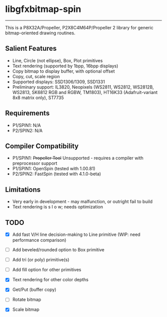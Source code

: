 # libgfxbitmap-spin
-------------------

This is a P8X32A/Propeller, P2X8C4M64P/Propeller 2 library for generic bitmap-oriented drawing routines.

## Salient Features

* Line, Circle (not ellipse), Box, Plot primitives
* Text rendering (supported by 1bpp, 16bpp displays)
* Copy bitmap to display buffer, with optional offset
* Copy, cut, scale region
* Supported displays: SSD1306/1309, SSD1331
* Preliminary support: IL3820, Neopixels (WS2811, WS2812, WS2812B, WS2813, SK6812 RGB and RGBW, TM1803), HT16K33 (Adafruit-variant 8x8 matrix only), ST7735

## Requirements

* P1/SPIN1: N/A
* P2/SPIN2: N/A

## Compiler Compatibility

* P1/SPIN1: ~~Propeller Tool~~ Unsupported - requires a compiler with preprocessor support
* P1/SPIN1: OpenSpin (tested with 1.00.81)
* P2/SPIN2: FastSpin (tested with 4.1.0-beta)

## Limitations

* Very early in development - may malfunction, or outright fail to build
* Text rendering is s l o w; needs optimization

## TODO

- [x] Add fast V/H line decision-making to Line primitive (WIP: need performance comparison)
- [ ] Add beveled/rounded option to Box primitive
- [ ] Add tri (or poly) primitive(s)
- [ ] Add fill option for other primitives
- [x] Text rendering for other color depths
- [x] Get/Put (buffer copy)
- [ ] Rotate bitmap
- [x] Scale bitmap

